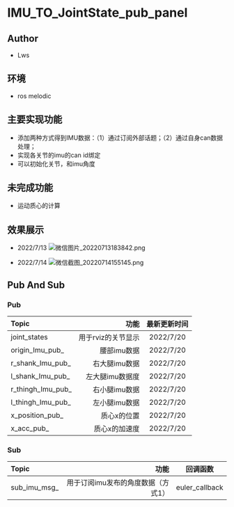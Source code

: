 # IMU_TO_JointState_pub_panel

## Author
* Lws

## 环境
* ros melodic 

## 主要实现功能
* 添加两种方式得到IMU数据：（1）通过订阅外部话题；（2）通过自身can数据处理；
* 实现各关节的imu的can id绑定
* 可以初始化关节，和imu角度

## 未完成功能
* 运动质心的计算

## 效果展示
* 2022/7/13
![微信图片_20220713183842.png](https://s2.loli.net/2022/07/13/FkNXBgSY3HIZlAG.png)

* 2022/7/14
![微信截图_20220714155145.png](https://s2.loli.net/2022/07/14/sojVtRMAdDONr9k.png)

## Pub And Sub
### Pub
|   Topic    | 功能  |  最新更新时间  |
|:-----------|--------:|:------:|
|    joint_states     | 用于rviz的关节显示   | 2022/7/20 |
|    origin_Imu_pub_     | 腰部imu数据      | 2022/7/20 |
|    r_shank_Imu_pub_     | 右大腿imu数据     | 2022/7/20 |
|    l_shank_Imu_pub_     | 左大腿imu数据度   | 2022/7/20 |
|    r_thingh_Imu_pub_     | 右小腿imu数据   | 2022/7/20 |
|    l_thingh_Imu_pub_     | 左小腿imu数据      | 2022/7/20 |
|    x_position_pub_     | 质心x的位置      | 2022/7/20 |
|    x_acc_pub_     | 质心x的加速度      | 2022/7/20 |

### Sub
|   Topic    | 功能  |  回调函数  |
|:-----------|--------:|:------:|
|   sub_imu_msg_   | 用于订阅imu发布的角度数据（方式1）| euler_callback |
